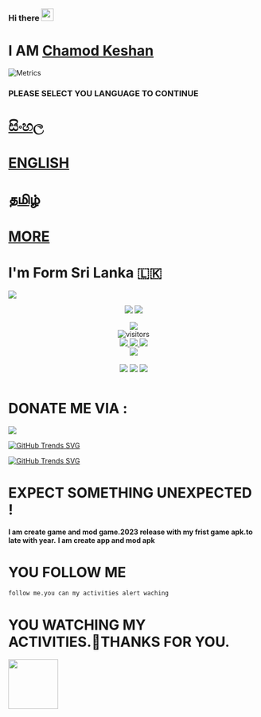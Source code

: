 ### Hi there <img src="https://raw.githubusercontent.com/MartinHeinz/MartinHeinz/master/wave.gif" width="25px">

# I AM [Chamod Keshan](https://github.com/ChamodKeshan) 

![Metrics](https://avatars.githubusercontent.com/u/98629920?v=4)


### PLEASE SELECT YOU LANGUAGE TO CONTINUE



   
   # [සිංහල](https://github.com/ChamodKeshan/ChamodKeshan/tree/master/Language.menu/SI)
   
   
   
   # [ENGLISH](https://github.com/ChamodKeshan/ChamodKeshan/tree/master/Language.menu/EN)
   
   
   
   # [தமிழ்](https://github.com/ChamodKeshan/ChamodKeshan/tree/master/Language.menu/TAMIL)



   # [MORE](https://github.com/ChamodKeshan/ChamodKeshan/tree/master/Language.menu/README.md)


# I'm Form Sri Lanka 🇱🇰
<img src="https://img.shields.io/badge/CODE%20MASTER-EXPECT%20SL-brightgreen?style=flat-square&logo=appveyor">
<br>
<p align="center">
<img src="https://github-readme-stats.vercel.app/api?username=ChamodKeshan&show_icons=true&theme=cobalt">
</a>
<img src="http://github-readme-streak-stats.herokuapp.com?user=ChamodKeshan&theme=dark&https://git.io/streak-stats">
<br>
<p align="center">
<a href="https://hits.seeyoufarm.com"><img src="https://hits.seeyoufarm.com/api/count/incr/badge.svg?url=https%3A%2F%2Fgithub.com%2FChamodKeshan&count_bg=%2379C83D&title_bg=%23555555&icon=&icon_color=%23E7E7E7&title=hits&edge_flat=false"/></a>
<br>
<img align="center" alt="visitors" src="https://visitor-badge.glitch.me/badge?page_id=ChamodKeshan-admin"/></a>
<br>
<a name=ChamodKeshan&label=VIEWS&style=flat-square&color=orange" />
  <a href="https://github.com/ChamodKeshan"><img src="https://img.shields.io/badge/-GitHub-black?style=flat-square&logo=github" />                                                                                                    <img src="https://img.shields.io/github/followers/ChamodKeshan?label=Follow%20Me&style=social"]"https://github.com/ChamodKeshan" />
<img src="https://komarev.com/ghpvc/?username=ChamodKeshan&color=111111"
</a>
<br>                                                                      
<a href="https://m.youtube.com/channel/UC1iJioWuuwrHS6EhtOB4Hwg"><img src="https://img.shields.io/youtube/channel/subscribers/UC1iJioWuuwrHS6EhtOB4Hwg?style=social" /> <br>

<p align="center"<a
<a href="https://github.com/ChamodKeshan/QueenAlexa" ><img align="center" src="https://github-readme-stats.vercel.app/api/pin/?username=ChamodKeshan&repo=QueenAlexa&theme=chartreuse-dark"></a>
<a href="https://github.com/ChamodKeshan/Queen-Alexa" ><img align="center" src="https://github-readme-stats.vercel.app/api/pin/?username=ChamodKeshan&repo=Queen-Alexa&theme=chartreuse-dark"></a> <a href="https://github.com/chamodkeshan/booster-queena" ><a href="https://github.com/ChamodKeshan/booster-queena" >
<a href="https://github.com/ChamodKeshan/booster-queena" ><img align="center" src="https://github-readme-stats.vercel.app/api/pin/?username=ChamodKeshan&repo=booster-queena&theme=chartreuse-dark"></a> 

  <br>
  <br>
  
# DONATE ME VIA :
  
<a href="https://www.buymeacoffee.com/ChamodKeshan"><img src="https://img.icons8.com/color-glass/64/000000/coffee.png"/>
 
[![GitHub Trends SVG](https://api.githubtrends.io/user/svg/ChamodKeshan/langs?time_range=one_year&loc_metric=changed&compact=True&theme=dark)](https://githubtrends.io)</p>

[![GitHub Trends SVG](https://api.githubtrends.io/user/svg/ChamodKeshan/repos?time_range=one_year&include_private=True&loc_metric=changed&theme=synthwaves)](https://githubtrends.io)
<br>
  
# EXPECT SOMETHING UNEXPECTED !
   
   
   ****I am create game and mod game.2023 release with my frist game apk.to late with year.****
   ****I am create app and mod apk****

 
 # YOU FOLLOW ME
   ````test
   follow me.you can my activities alert waching
   ````
   
   
   
   # YOU WATCHING MY ACTIVITIES.🔗THANKS FOR YOU.

<img src="https://c.tenor.com/-169fSymeTgAAAAi/anime-girl.gif" width="100">
